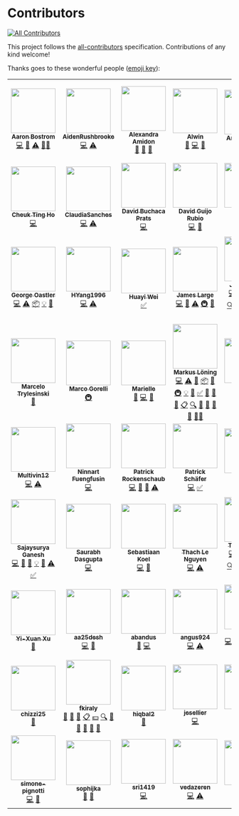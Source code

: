 Contributors
============

<!-- ALL-CONTRIBUTORS-BADGE:START - Do not remove or modify this section -->
[![All Contributors](https://img.shields.io/badge/all_contributors-61-orange.svg)](#contributors)
<!-- ALL-CONTRIBUTORS-BADGE:END -->

This project follows the [all-contributors](https://github.com/all-contributors/all-contributors) specification. Contributions of any kind welcome!

Thanks goes to these wonderful people ([emoji key](https://allcontributors.org/docs/en/emoji-key)):

<!-- ALL-CONTRIBUTORS-LIST:START - Do not remove or modify this section -->
<!-- prettier-ignore-start -->
<!-- markdownlint-disable -->
<table>
  <tr>
    <td align="center"><a href="https://github.com/ABostrom"><img src="https://avatars0.githubusercontent.com/u/9571933?v=4?s=100" width="100px;" alt=""/><br /><sub><b>Aaron Bostrom</b></sub></a><br /><a href="https://github.com/alan-turing-institute/sktime/commits?author=ABostrom" title="Code">💻</a> <a href="https://github.com/alan-turing-institute/sktime/commits?author=ABostrom" title="Documentation">📖</a> <a href="https://github.com/alan-turing-institute/sktime/commits?author=ABostrom" title="Tests">⚠️</a> <a href="#mentoring-ABostrom" title="Mentoring">🧑‍🏫</a></td>
    <td align="center"><a href="https://github.com/AidenRushbrooke"><img src="https://avatars0.githubusercontent.com/u/72034940?v=4?s=100" width="100px;" alt=""/><br /><sub><b>AidenRushbrooke</b></sub></a><br /><a href="https://github.com/alan-turing-institute/sktime/commits?author=AidenRushbrooke" title="Code">💻</a> <a href="https://github.com/alan-turing-institute/sktime/commits?author=AidenRushbrooke" title="Tests">⚠️</a></td>
    <td align="center"><a href="https://medium.com/@alexandra.amidon"><img src="https://avatars2.githubusercontent.com/u/17050655?v=4?s=100" width="100px;" alt=""/><br /><sub><b>Alexandra Amidon</b></sub></a><br /><a href="#blog-lynnssi" title="Blogposts">📝</a> <a href="https://github.com/alan-turing-institute/sktime/commits?author=lynnssi" title="Documentation">📖</a> <a href="#ideas-lynnssi" title="Ideas, Planning, & Feedback">🤔</a></td>
    <td align="center"><a href="https://github.com/alwinw"><img src="https://avatars3.githubusercontent.com/u/16846521?v=4?s=100" width="100px;" alt=""/><br /><sub><b>Alwin</b></sub></a><br /><a href="https://github.com/alan-turing-institute/sktime/commits?author=alwinw" title="Documentation">📖</a> <a href="https://github.com/alan-turing-institute/sktime/commits?author=alwinw" title="Code">💻</a> <a href="#maintenance-alwinw" title="Maintenance">🚧</a></td>
    <td align="center"><a href="https://github.com/akanz1"><img src="https://avatars3.githubusercontent.com/u/51492342?v=4?s=100" width="100px;" alt=""/><br /><sub><b>Andreas Kanz</b></sub></a><br /><a href="#tutorial-akanz1" title="Tutorials">✅</a></td>
    <td align="center"><a href="https://www.linkedin.com/in/ayushmaan-seth-4a96364a/"><img src="https://avatars1.githubusercontent.com/u/29939762?v=4?s=100" width="100px;" alt=""/><br /><sub><b>Ayushmaan Seth</b></sub></a><br /><a href="https://github.com/alan-turing-institute/sktime/commits?author=Ayushmaanseth" title="Code">💻</a> <a href="https://github.com/alan-turing-institute/sktime/pulls?q=is%3Apr+reviewed-by%3AAyushmaanseth" title="Reviewed Pull Requests">👀</a> <a href="https://github.com/alan-turing-institute/sktime/commits?author=Ayushmaanseth" title="Tests">⚠️</a> <a href="https://github.com/alan-turing-institute/sktime/commits?author=Ayushmaanseth" title="Documentation">📖</a> <a href="#eventOrganizing-Ayushmaanseth" title="Event Organizing">📋</a> <a href="#tutorial-Ayushmaanseth" title="Tutorials">✅</a></td>
    <td align="center"><a href="https://github.com/BandaSaiTejaReddy"><img src="https://avatars0.githubusercontent.com/u/31387911?v=4?s=100" width="100px;" alt=""/><br /><sub><b>BANDASAITEJAREDDY</b></sub></a><br /><a href="https://github.com/alan-turing-institute/sktime/commits?author=BandaSaiTejaReddy" title="Code">💻</a> <a href="https://github.com/alan-turing-institute/sktime/commits?author=BandaSaiTejaReddy" title="Documentation">📖</a></td>
  </tr>
  <tr>
    <td align="center"><a href="http://cheuk.dev"><img src="https://avatars1.githubusercontent.com/u/28761465?v=4?s=100" width="100px;" alt=""/><br /><sub><b>Cheuk Ting Ho</b></sub></a><br /><a href="https://github.com/alan-turing-institute/sktime/commits?author=Cheukting" title="Code">💻</a></td>
    <td align="center"><a href="https://github.com/ClaudiaSanches"><img src="https://avatars3.githubusercontent.com/u/28742178?v=4?s=100" width="100px;" alt=""/><br /><sub><b>ClaudiaSanches</b></sub></a><br /><a href="https://github.com/alan-turing-institute/sktime/commits?author=ClaudiaSanches" title="Code">💻</a> <a href="https://github.com/alan-turing-institute/sktime/commits?author=ClaudiaSanches" title="Tests">⚠️</a></td>
    <td align="center"><a href="https://github.com/davidbp"><img src="https://avatars3.githubusercontent.com/u/4223580?v=4?s=100" width="100px;" alt=""/><br /><sub><b>David Buchaca Prats</b></sub></a><br /><a href="https://github.com/alan-turing-institute/sktime/commits?author=davidbp" title="Code">💻</a></td>
    <td align="center"><a href="http://www.uco.es/grupos/ayrna/index.php/es/publicaciones/articulos?publications_view_all=1&theses_view_all=0&projects_view_all=0&task=show&view=member&id=22"><img src="https://avatars1.githubusercontent.com/u/47889499?v=4?s=100" width="100px;" alt=""/><br /><sub><b>David Guijo Rubio</b></sub></a><br /><a href="https://github.com/alan-turing-institute/sktime/commits?author=dguijo" title="Code">💻</a> <a href="#ideas-dguijo" title="Ideas, Planning, & Feedback">🤔</a></td>
    <td align="center"><a href="https://github.com/DmitriyValetov"><img src="https://avatars0.githubusercontent.com/u/27976850?v=4?s=100" width="100px;" alt=""/><br /><sub><b>Dmitriy Valetov</b></sub></a><br /><a href="https://github.com/alan-turing-institute/sktime/commits?author=DmitriyValetov" title="Code">💻</a> <a href="#tutorial-DmitriyValetov" title="Tutorials">✅</a></td>
    <td align="center"><a href="https://github.com/Emiliathewolf"><img src="https://avatars2.githubusercontent.com/u/22026218?v=4?s=100" width="100px;" alt=""/><br /><sub><b>Emilia Rose</b></sub></a><br /><a href="https://github.com/alan-turing-institute/sktime/commits?author=Emiliathewolf" title="Code">💻</a> <a href="https://github.com/alan-turing-institute/sktime/commits?author=Emiliathewolf" title="Tests">⚠️</a></td>
    <td align="center"><a href="https://github.com/evanmiller29"><img src="https://avatars2.githubusercontent.com/u/8062590?v=4?s=100" width="100px;" alt=""/><br /><sub><b>Evan Miller</b></sub></a><br /><a href="#tutorial-evanmiller29" title="Tutorials">✅</a></td>
  </tr>
  <tr>
    <td align="center"><a href="https://github.com/goastler"><img src="https://avatars0.githubusercontent.com/u/7059456?v=4?s=100" width="100px;" alt=""/><br /><sub><b>George Oastler</b></sub></a><br /><a href="https://github.com/alan-turing-institute/sktime/commits?author=goastler" title="Code">💻</a> <a href="https://github.com/alan-turing-institute/sktime/commits?author=goastler" title="Tests">⚠️</a> <a href="#platform-goastler" title="Packaging/porting to new platform">📦</a> <a href="#example-goastler" title="Examples">💡</a> <a href="https://github.com/alan-turing-institute/sktime/commits?author=goastler" title="Documentation">📖</a></td>
    <td align="center"><a href="https://github.com/HYang1996"><img src="https://avatars0.githubusercontent.com/u/44179303?v=4?s=100" width="100px;" alt=""/><br /><sub><b>HYang1996</b></sub></a><br /><a href="https://github.com/alan-turing-institute/sktime/commits?author=HYang1996" title="Code">💻</a> <a href="https://github.com/alan-turing-institute/sktime/commits?author=HYang1996" title="Tests">⚠️</a></td>
    <td align="center"><a href="https://www.linkedin.com/in/huayiwei/"><img src="https://avatars3.githubusercontent.com/u/22870735?v=4?s=100" width="100px;" alt=""/><br /><sub><b>Huayi Wei</b></sub></a><br /><a href="#tutorial-huayicodes" title="Tutorials">✅</a></td>
    <td align="center"><a href="http://www.timeseriesclassification.com/"><img src="https://avatars0.githubusercontent.com/u/44509982?v=4?s=100" width="100px;" alt=""/><br /><sub><b>James Large</b></sub></a><br /><a href="https://github.com/alan-turing-institute/sktime/commits?author=James-Large" title="Code">💻</a> <a href="https://github.com/alan-turing-institute/sktime/commits?author=James-Large" title="Documentation">📖</a> <a href="https://github.com/alan-turing-institute/sktime/commits?author=James-Large" title="Tests">⚠️</a> <a href="#infra-James-Large" title="Infrastructure (Hosting, Build-Tools, etc)">🚇</a> <a href="#maintenance-James-Large" title="Maintenance">🚧</a></td>
    <td align="center"><a href="http://www.timeseriesclassification.com"><img src="https://avatars1.githubusercontent.com/u/38794632?v=4?s=100" width="100px;" alt=""/><br /><sub><b>Jason Lines</b></sub></a><br /><a href="https://github.com/alan-turing-institute/sktime/commits?author=jasonlines" title="Code">💻</a> <a href="#business-jasonlines" title="Business development">💼</a> <a href="https://github.com/alan-turing-institute/sktime/commits?author=jasonlines" title="Documentation">📖</a> <a href="#design-jasonlines" title="Design">🎨</a> <a href="#eventOrganizing-jasonlines" title="Event Organizing">📋</a> <a href="#fundingFinding-jasonlines" title="Funding Finding">🔍</a> <a href="#ideas-jasonlines" title="Ideas, Planning, & Feedback">🤔</a> <a href="#projectManagement-jasonlines" title="Project Management">📆</a> <a href="#question-jasonlines" title="Answering Questions">💬</a> <a href="https://github.com/alan-turing-institute/sktime/pulls?q=is%3Apr+reviewed-by%3Ajasonlines" title="Reviewed Pull Requests">👀</a> <a href="#talk-jasonlines" title="Talks">📢</a> <a href="#example-jasonlines" title="Examples">💡</a></td>
    <td align="center"><a href="https://github.com/whackteachers"><img src="https://avatars0.githubusercontent.com/u/33785383?v=4?s=100" width="100px;" alt=""/><br /><sub><b>Jason Pong</b></sub></a><br /><a href="https://github.com/alan-turing-institute/sktime/commits?author=whackteachers" title="Code">💻</a> <a href="https://github.com/alan-turing-institute/sktime/commits?author=whackteachers" title="Tests">⚠️</a></td>
    <td align="center"><a href="https://github.com/krumeto"><img src="https://avatars3.githubusercontent.com/u/11272436?v=4?s=100" width="100px;" alt=""/><br /><sub><b>Krum Arnaudov</b></sub></a><br /><a href="https://github.com/alan-turing-institute/sktime/issues?q=author%3Akrumeto" title="Bug reports">🐛</a> <a href="https://github.com/alan-turing-institute/sktime/commits?author=krumeto" title="Code">💻</a></td>
  </tr>
  <tr>
    <td align="center"><a href="http://marcelotryle.com"><img src="https://avatars3.githubusercontent.com/u/7353520?v=4?s=100" width="100px;" alt=""/><br /><sub><b>Marcelo Trylesinski</b></sub></a><br /><a href="https://github.com/alan-turing-institute/sktime/commits?author=Kludex" title="Documentation">📖</a></td>
    <td align="center"><a href="https://github.com/MarcoGorelli"><img src="https://avatars2.githubusercontent.com/u/33491632?v=4?s=100" width="100px;" alt=""/><br /><sub><b>Marco Gorelli</b></sub></a><br /><a href="#infra-MarcoGorelli" title="Infrastructure (Hosting, Build-Tools, etc)">🚇</a></td>
    <td align="center"><a href="https://twitter.com/marielli"><img src="https://avatars2.githubusercontent.com/u/13499809?v=4?s=100" width="100px;" alt=""/><br /><sub><b>Marielle</b></sub></a><br /><a href="https://github.com/alan-turing-institute/sktime/commits?author=marielledado" title="Documentation">📖</a> <a href="https://github.com/alan-turing-institute/sktime/commits?author=marielledado" title="Code">💻</a> <a href="#ideas-marielledado" title="Ideas, Planning, & Feedback">🤔</a></td>
    <td align="center"><a href="https://github.com/mloning"><img src="https://avatars3.githubusercontent.com/u/21020482?v=4?s=100" width="100px;" alt=""/><br /><sub><b>Markus Löning</b></sub></a><br /><a href="https://github.com/alan-turing-institute/sktime/commits?author=mloning" title="Code">💻</a> <a href="https://github.com/alan-turing-institute/sktime/commits?author=mloning" title="Tests">⚠️</a> <a href="#maintenance-mloning" title="Maintenance">🚧</a> <a href="#platform-mloning" title="Packaging/porting to new platform">📦</a> <a href="https://github.com/alan-turing-institute/sktime/pulls?q=is%3Apr+reviewed-by%3Amloning" title="Reviewed Pull Requests">👀</a> <a href="#infra-mloning" title="Infrastructure (Hosting, Build-Tools, etc)">🚇</a> <a href="#example-mloning" title="Examples">💡</a> <a href="https://github.com/alan-turing-institute/sktime/issues?q=author%3Amloning" title="Bug reports">🐛</a> <a href="#tutorial-mloning" title="Tutorials">✅</a> <a href="#business-mloning" title="Business development">💼</a> <a href="https://github.com/alan-turing-institute/sktime/commits?author=mloning" title="Documentation">📖</a> <a href="#design-mloning" title="Design">🎨</a> <a href="#eventOrganizing-mloning" title="Event Organizing">📋</a> <a href="#fundingFinding-mloning" title="Funding Finding">🔍</a> <a href="#ideas-mloning" title="Ideas, Planning, & Feedback">🤔</a> <a href="#projectManagement-mloning" title="Project Management">📆</a> <a href="#question-mloning" title="Answering Questions">💬</a> <a href="#talk-mloning" title="Talks">📢</a> <a href="#mentoring-mloning" title="Mentoring">🧑‍🏫</a></td>
    <td align="center"><a href="https://github.com/martinagvilas"><img src="https://avatars2.githubusercontent.com/u/37339384?v=4?s=100" width="100px;" alt=""/><br /><sub><b>Martina G. Vilas</b></sub></a><br /><a href="https://github.com/alan-turing-institute/sktime/pulls?q=is%3Apr+reviewed-by%3Amartinagvilas" title="Reviewed Pull Requests">👀</a> <a href="#ideas-martinagvilas" title="Ideas, Planning, & Feedback">🤔</a></td>
    <td align="center"><a href="http://www.timeseriesclassification.com"><img src="https://avatars0.githubusercontent.com/u/25731235?v=4?s=100" width="100px;" alt=""/><br /><sub><b>Matthew Middlehurst</b></sub></a><br /><a href="https://github.com/alan-turing-institute/sktime/commits?author=MatthewMiddlehurst" title="Code">💻</a> <a href="https://github.com/alan-turing-institute/sktime/commits?author=MatthewMiddlehurst" title="Documentation">📖</a> <a href="https://github.com/alan-turing-institute/sktime/commits?author=MatthewMiddlehurst" title="Tests">⚠️</a></td>
    <td align="center"><a href="https://mo-saif.github.io/"><img src="https://avatars0.githubusercontent.com/u/27867617?v=4?s=100" width="100px;" alt=""/><br /><sub><b>Mohammed Saif Kazamel</b></sub></a><br /><a href="https://github.com/alan-turing-institute/sktime/issues?q=author%3AMo-Saif" title="Bug reports">🐛</a></td>
  </tr>
  <tr>
    <td align="center"><a href="https://github.com/Multivin12"><img src="https://avatars3.githubusercontent.com/u/36476633?v=4?s=100" width="100px;" alt=""/><br /><sub><b>Multivin12</b></sub></a><br /><a href="https://github.com/alan-turing-institute/sktime/commits?author=Multivin12" title="Code">💻</a> <a href="https://github.com/alan-turing-institute/sktime/commits?author=Multivin12" title="Tests">⚠️</a></td>
    <td align="center"><a href="https://github.com/ninfueng"><img src="https://avatars2.githubusercontent.com/u/28499769?v=4?s=100" width="100px;" alt=""/><br /><sub><b>Ninnart Fuengfusin</b></sub></a><br /><a href="https://github.com/alan-turing-institute/sktime/commits?author=ninfueng" title="Code">💻</a></td>
    <td align="center"><a href="https://github.com/prockenschaub"><img src="https://avatars0.githubusercontent.com/u/15381732?v=4?s=100" width="100px;" alt=""/><br /><sub><b>Patrick Rockenschaub</b></sub></a><br /><a href="https://github.com/alan-turing-institute/sktime/commits?author=prockenschaub" title="Code">💻</a> <a href="#design-prockenschaub" title="Design">🎨</a> <a href="#ideas-prockenschaub" title="Ideas, Planning, & Feedback">🤔</a> <a href="https://github.com/alan-turing-institute/sktime/commits?author=prockenschaub" title="Tests">⚠️</a></td>
    <td align="center"><a href="http://www2.informatik.hu-berlin.de/~schaefpa/"><img src="https://avatars0.githubusercontent.com/u/7783034?v=4?s=100" width="100px;" alt=""/><br /><sub><b>Patrick Schäfer</b></sub></a><br /><a href="https://github.com/alan-turing-institute/sktime/commits?author=patrickzib" title="Code">💻</a> <a href="#tutorial-patrickzib" title="Tutorials">✅</a></td>
    <td align="center"><a href="https://ber.gp"><img src="https://avatars1.githubusercontent.com/u/9824244?v=4?s=100" width="100px;" alt=""/><br /><sub><b>Paul</b></sub></a><br /><a href="https://github.com/alan-turing-institute/sktime/commits?author=Pangoraw" title="Documentation">📖</a></td>
    <td align="center"><a href="https://github.com/Piyush1729"><img src="https://avatars2.githubusercontent.com/u/64950012?v=4?s=100" width="100px;" alt=""/><br /><sub><b>Piyush1729</b></sub></a><br /><a href="https://github.com/alan-turing-institute/sktime/commits?author=Piyush1729" title="Code">💻</a> <a href="https://github.com/alan-turing-institute/sktime/pulls?q=is%3Apr+reviewed-by%3APiyush1729" title="Reviewed Pull Requests">👀</a></td>
    <td align="center"><a href="https://github.com/Quaterion"><img src="https://avatars2.githubusercontent.com/u/23200273?v=4?s=100" width="100px;" alt=""/><br /><sub><b>Quaterion</b></sub></a><br /><a href="https://github.com/alan-turing-institute/sktime/issues?q=author%3AQuaterion" title="Bug reports">🐛</a></td>
  </tr>
  <tr>
    <td align="center"><a href="https://sajay.online"><img src="https://avatars2.githubusercontent.com/u/25329624?v=4?s=100" width="100px;" alt=""/><br /><sub><b>Sajaysurya Ganesh</b></sub></a><br /><a href="https://github.com/alan-turing-institute/sktime/commits?author=sajaysurya" title="Code">💻</a> <a href="https://github.com/alan-turing-institute/sktime/commits?author=sajaysurya" title="Documentation">📖</a> <a href="#design-sajaysurya" title="Design">🎨</a> <a href="#example-sajaysurya" title="Examples">💡</a> <a href="#ideas-sajaysurya" title="Ideas, Planning, & Feedback">🤔</a> <a href="https://github.com/alan-turing-institute/sktime/commits?author=sajaysurya" title="Tests">⚠️</a> <a href="#tutorial-sajaysurya" title="Tutorials">✅</a></td>
    <td align="center"><a href="https://github.com/dasgupsa"><img src="https://avatars2.githubusercontent.com/u/10398956?v=4?s=100" width="100px;" alt=""/><br /><sub><b>Saurabh Dasgupta</b></sub></a><br /><a href="https://github.com/alan-turing-institute/sktime/commits?author=dasgupsa" title="Code">💻</a></td>
    <td align="center"><a href="https://github.com/SebasKoel"><img src="https://avatars3.githubusercontent.com/u/66252156?v=4?s=100" width="100px;" alt=""/><br /><sub><b>Sebastiaan Koel</b></sub></a><br /><a href="https://github.com/alan-turing-institute/sktime/commits?author=SebasKoel" title="Code">💻</a> <a href="https://github.com/alan-turing-institute/sktime/commits?author=SebasKoel" title="Documentation">📖</a></td>
    <td align="center"><a href="https://github.com/lnthach"><img src="https://avatars0.githubusercontent.com/u/7788363?v=4?s=100" width="100px;" alt=""/><br /><sub><b>Thach Le Nguyen</b></sub></a><br /><a href="https://github.com/alan-turing-institute/sktime/commits?author=lnthach" title="Code">💻</a> <a href="https://github.com/alan-turing-institute/sktime/commits?author=lnthach" title="Tests">⚠️</a></td>
    <td align="center"><a href="http://www.timeseriesclassification.com"><img src="https://avatars1.githubusercontent.com/u/9594042?v=4?s=100" width="100px;" alt=""/><br /><sub><b>Tony Bagnall</b></sub></a><br /><a href="https://github.com/alan-turing-institute/sktime/commits?author=TonyBagnall" title="Code">💻</a> <a href="#business-TonyBagnall" title="Business development">💼</a> <a href="https://github.com/alan-turing-institute/sktime/commits?author=TonyBagnall" title="Documentation">📖</a> <a href="#design-TonyBagnall" title="Design">🎨</a> <a href="#eventOrganizing-TonyBagnall" title="Event Organizing">📋</a> <a href="#fundingFinding-TonyBagnall" title="Funding Finding">🔍</a> <a href="#ideas-TonyBagnall" title="Ideas, Planning, & Feedback">🤔</a> <a href="#projectManagement-TonyBagnall" title="Project Management">📆</a> <a href="#question-TonyBagnall" title="Answering Questions">💬</a> <a href="https://github.com/alan-turing-institute/sktime/pulls?q=is%3Apr+reviewed-by%3ATonyBagnall" title="Reviewed Pull Requests">👀</a> <a href="#talk-TonyBagnall" title="Talks">📢</a> <a href="#data-TonyBagnall" title="Data">🔣</a></td>
    <td align="center"><a href="https://github.com/ViktorKaz"><img src="https://avatars0.githubusercontent.com/u/33499138?v=4?s=100" width="100px;" alt=""/><br /><sub><b>ViktorKaz</b></sub></a><br /><a href="https://github.com/alan-turing-institute/sktime/commits?author=ViktorKaz" title="Code">💻</a> <a href="https://github.com/alan-turing-institute/sktime/commits?author=ViktorKaz" title="Documentation">📖</a> <a href="#design-ViktorKaz" title="Design">🎨</a></td>
    <td align="center"><a href="https://github.com/magittan"><img src="https://avatars0.githubusercontent.com/u/14024202?v=4?s=100" width="100px;" alt=""/><br /><sub><b>William Zheng</b></sub></a><br /><a href="https://github.com/alan-turing-institute/sktime/commits?author=magittan" title="Code">💻</a> <a href="https://github.com/alan-turing-institute/sktime/commits?author=magittan" title="Tests">⚠️</a></td>
  </tr>
  <tr>
    <td align="center"><a href="https://github.com/AaronX121"><img src="https://avatars2.githubusercontent.com/u/22359569?v=4?s=100" width="100px;" alt=""/><br /><sub><b>Yi-Xuan Xu</b></sub></a><br /><a href="https://github.com/alan-turing-institute/sktime/commits?author=AaronX121" title="Documentation">📖</a></td>
    <td align="center"><a href="https://github.com/aa25desh"><img src="https://avatars1.githubusercontent.com/u/29518290?v=4?s=100" width="100px;" alt=""/><br /><sub><b>aa25desh</b></sub></a><br /><a href="https://github.com/alan-turing-institute/sktime/commits?author=aa25desh" title="Code">💻</a> <a href="https://github.com/alan-turing-institute/sktime/issues?q=author%3Aaa25desh" title="Bug reports">🐛</a></td>
    <td align="center"><a href="https://github.com/abandus"><img src="https://avatars2.githubusercontent.com/u/46486474?v=4?s=100" width="100px;" alt=""/><br /><sub><b>abandus</b></sub></a><br /><a href="#ideas-abandus" title="Ideas, Planning, & Feedback">🤔</a> <a href="https://github.com/alan-turing-institute/sktime/commits?author=abandus" title="Code">💻</a></td>
    <td align="center"><a href="https://github.com/angus924"><img src="https://avatars0.githubusercontent.com/u/55837131?v=4?s=100" width="100px;" alt=""/><br /><sub><b>angus924</b></sub></a><br /><a href="https://github.com/alan-turing-institute/sktime/commits?author=angus924" title="Code">💻</a> <a href="https://github.com/alan-turing-institute/sktime/commits?author=angus924" title="Tests">⚠️</a></td>
    <td align="center"><a href="https://github.com/big-o"><img src="https://avatars1.githubusercontent.com/u/1134151?v=4?s=100" width="100px;" alt=""/><br /><sub><b>big-o</b></sub></a><br /><a href="https://github.com/alan-turing-institute/sktime/commits?author=big-o" title="Code">💻</a> <a href="https://github.com/alan-turing-institute/sktime/commits?author=big-o" title="Tests">⚠️</a> <a href="#design-big-o" title="Design">🎨</a> <a href="#ideas-big-o" title="Ideas, Planning, & Feedback">🤔</a> <a href="https://github.com/alan-turing-institute/sktime/pulls?q=is%3Apr+reviewed-by%3Abig-o" title="Reviewed Pull Requests">👀</a> <a href="#tutorial-big-o" title="Tutorials">✅</a> <a href="#mentoring-big-o" title="Mentoring">🧑‍🏫</a></td>
    <td align="center"><a href="https://github.com/brettkoonce"><img src="https://avatars2.githubusercontent.com/u/11281814?v=4?s=100" width="100px;" alt=""/><br /><sub><b>brett koonce</b></sub></a><br /><a href="https://github.com/alan-turing-institute/sktime/commits?author=brettkoonce" title="Documentation">📖</a></td>
    <td align="center"><a href="https://github.com/btrtts"><img src="https://avatars3.githubusercontent.com/u/66252156?v=4?s=100" width="100px;" alt=""/><br /><sub><b>btrtts</b></sub></a><br /><a href="https://github.com/alan-turing-institute/sktime/commits?author=btrtts" title="Documentation">📖</a></td>
  </tr>
  <tr>
    <td align="center"><a href="https://github.com/chizzi25"><img src="https://avatars3.githubusercontent.com/u/67911243?v=4?s=100" width="100px;" alt=""/><br /><sub><b>chizzi25</b></sub></a><br /><a href="#blog-chizzi25" title="Blogposts">📝</a></td>
    <td align="center"><a href="https://github.com/fkiraly"><img src="https://avatars1.githubusercontent.com/u/7985502?v=4?s=100" width="100px;" alt=""/><br /><sub><b>fkiraly</b></sub></a><br /><a href="#business-fkiraly" title="Business development">💼</a> <a href="https://github.com/alan-turing-institute/sktime/commits?author=fkiraly" title="Documentation">📖</a> <a href="#design-fkiraly" title="Design">🎨</a> <a href="#eventOrganizing-fkiraly" title="Event Organizing">📋</a> <a href="#financial-fkiraly" title="Financial">💵</a> <a href="#fundingFinding-fkiraly" title="Funding Finding">🔍</a> <a href="#ideas-fkiraly" title="Ideas, Planning, & Feedback">🤔</a> <a href="#projectManagement-fkiraly" title="Project Management">📆</a> <a href="#question-fkiraly" title="Answering Questions">💬</a> <a href="https://github.com/alan-turing-institute/sktime/pulls?q=is%3Apr+reviewed-by%3Afkiraly" title="Reviewed Pull Requests">👀</a> <a href="#talk-fkiraly" title="Talks">📢</a></td>
    <td align="center"><a href="https://github.com/hiqbal2"><img src="https://avatars3.githubusercontent.com/u/10302415?v=4?s=100" width="100px;" alt=""/><br /><sub><b>hiqbal2</b></sub></a><br /><a href="https://github.com/alan-turing-institute/sktime/commits?author=hiqbal2" title="Documentation">📖</a></td>
    <td align="center"><a href="https://github.com/jesellier"><img src="https://avatars0.githubusercontent.com/u/51952076?v=4?s=100" width="100px;" alt=""/><br /><sub><b>jesellier</b></sub></a><br /><a href="https://github.com/alan-turing-institute/sktime/commits?author=jesellier" title="Code">💻</a></td>
    <td align="center"><a href="https://github.com/kkoziara"><img src="https://avatars1.githubusercontent.com/u/4346849?v=4?s=100" width="100px;" alt=""/><br /><sub><b>kkoziara</b></sub></a><br /><a href="https://github.com/alan-turing-institute/sktime/commits?author=kkoziara" title="Code">💻</a> <a href="https://github.com/alan-turing-institute/sktime/issues?q=author%3Akkoziara" title="Bug reports">🐛</a></td>
    <td align="center"><a href="https://github.com/matteogales"><img src="https://avatars0.githubusercontent.com/u/9269326?v=4?s=100" width="100px;" alt=""/><br /><sub><b>matteogales</b></sub></a><br /><a href="https://github.com/alan-turing-institute/sktime/commits?author=matteogales" title="Code">💻</a> <a href="#design-matteogales" title="Design">🎨</a> <a href="#ideas-matteogales" title="Ideas, Planning, & Feedback">🤔</a></td>
    <td align="center"><a href="https://github.com/oleskiewicz"><img src="https://avatars1.githubusercontent.com/u/5682158?v=4?s=100" width="100px;" alt=""/><br /><sub><b>oleskiewicz</b></sub></a><br /><a href="https://github.com/alan-turing-institute/sktime/commits?author=oleskiewicz" title="Code">💻</a> <a href="https://github.com/alan-turing-institute/sktime/commits?author=oleskiewicz" title="Documentation">📖</a> <a href="https://github.com/alan-turing-institute/sktime/commits?author=oleskiewicz" title="Tests">⚠️</a></td>
  </tr>
  <tr>
    <td align="center"><a href="https://github.com/simone-pignotti"><img src="https://avatars1.githubusercontent.com/u/44410066?v=4?s=100" width="100px;" alt=""/><br /><sub><b>simone-pignotti</b></sub></a><br /><a href="https://github.com/alan-turing-institute/sktime/commits?author=simone-pignotti" title="Code">💻</a> <a href="https://github.com/alan-turing-institute/sktime/issues?q=author%3Asimone-pignotti" title="Bug reports">🐛</a></td>
    <td align="center"><a href="https://github.com/sophijka"><img src="https://avatars2.githubusercontent.com/u/47450591?v=4?s=100" width="100px;" alt=""/><br /><sub><b>sophijka</b></sub></a><br /><a href="https://github.com/alan-turing-institute/sktime/commits?author=sophijka" title="Documentation">📖</a> <a href="#maintenance-sophijka" title="Maintenance">🚧</a></td>
    <td align="center"><a href="https://github.com/sri1419"><img src="https://avatars2.githubusercontent.com/u/65078278?v=4?s=100" width="100px;" alt=""/><br /><sub><b>sri1419</b></sub></a><br /><a href="https://github.com/alan-turing-institute/sktime/commits?author=sri1419" title="Code">💻</a></td>
    <td align="center"><a href="https://github.com/vedazeren"><img src="https://avatars3.githubusercontent.com/u/63582874?v=4?s=100" width="100px;" alt=""/><br /><sub><b>vedazeren</b></sub></a><br /><a href="https://github.com/alan-turing-institute/sktime/commits?author=vedazeren" title="Code">💻</a> <a href="https://github.com/alan-turing-institute/sktime/commits?author=vedazeren" title="Tests">⚠️</a></td>
    <td align="center"><a href="https://github.com/vollmersj"><img src="https://avatars2.githubusercontent.com/u/12613127?v=4?s=100" width="100px;" alt=""/><br /><sub><b>vollmersj</b></sub></a><br /><a href="https://github.com/alan-turing-institute/sktime/commits?author=vollmersj" title="Documentation">📖</a></td>
  </tr>
</table>

<!-- markdownlint-enable -->
<!-- prettier-ignore-end -->
<!-- ALL-CONTRIBUTORS-LIST:END -->
